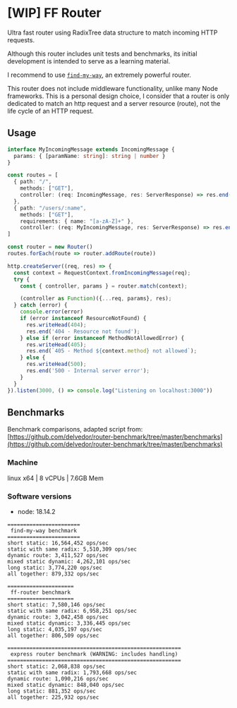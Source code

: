 # [WIP] FF Router

Ultra fast router using RadixTree data structure to match incoming HTTP requests.

Although this router includes unit tests and benchmarks, its initial development 
is intended to serve as a learning material. 

I recommend to use [`find-my-way`](https://www.npmjs.com/package/find-my-way), an extremely powerful router.

This router does not include middleware functionality, unlike many Node frameworks. 
This is a personal design choice, I consider that a router is only dedicated to match an http request and a server resource (route), not the life cycle of an HTTP request.

## Usage

```ts
interface MyIncomingMessage extends IncomingMessage {
  params: { [paramName: string]: string | number }
}

const routes = [
  { path: "/", 
    methods: ["GET"], 
    controller: (req: IncomingMessage, res: ServerResponse) => res.end("Hello, World!") 
  },
  { path: "/users/:name", 
    methods: ["GET"], 
    requirements: { name: "[a-zA-Z]+" }, 
    controller: (req: MyIncomingMessage, res: ServerResponse) => res.end(`Hello ${req.params.name}!`) }
]

const router = new Router()
routes.forEach(route => router.addRoute(route))

http.createServer((req, res) => {
  const context = RequestContext.fromIncomingMessage(req);
  try {
    const { controller, params } = router.match(context);

    (controller as Function)({...req, params}, res);
  } catch (error) {
    console.error(error)
    if (error instanceof ResourceNotFound) {
      res.writeHead(404);
      res.end('404 - Resource not found');
    } else if (error instanceof MethodNotAllowedError) {
      res.writeHead(405);
      res.end(`405 - Method ${context.method} not allowed`);
    } else {
      res.writeHead(500);
      res.end('500 - Internal server error');
    }
  }
}).listen(3000, () => console.log("Listening on localhost:3000"))

```

## Benchmarks
Benchmark comparisons, adapted script from: [https://github.com/delvedor/router-benchmark/tree/master/benchmarks](https://github.com/delvedor/router-benchmark/tree/master/benchmarks)


### Machine
linux x64 | 8 vCPUs | 7.6GB Mem

### Software versions
- node: 18.14.2

```
=======================
 find-my-way benchmark
=======================
short static: 16,564,452 ops/sec
static with same radix: 5,510,309 ops/sec
dynamic route: 3,411,527 ops/sec
mixed static dynamic: 4,262,101 ops/sec
long static: 3,774,220 ops/sec
all together: 879,332 ops/sec

=====================
 ff-router benchmark
=====================
short static: 7,580,146 ops/sec
static with same radix: 6,958,251 ops/sec
dynamic route: 3,042,458 ops/sec
mixed static dynamic: 3,336,445 ops/sec
long static: 4,035,197 ops/sec
all together: 806,509 ops/sec

=======================================================
 express router benchmark (WARNING: includes handling)
=======================================================
short static: 2,068,838 ops/sec
static with same radix: 1,793,668 ops/sec
dynamic route: 1,090,216 ops/sec
mixed static dynamic: 848,040 ops/sec
long static: 881,352 ops/sec
all together: 225,932 ops/sec
```